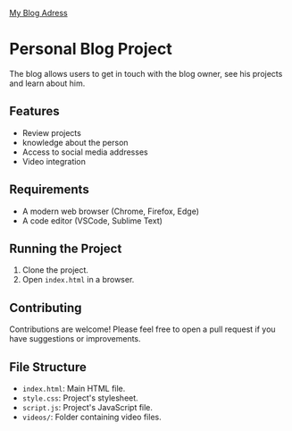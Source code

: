 [My Blog Adress](https://omrfylmz.vercel.app)

# Personal Blog Project 


The blog allows users to get in touch with the blog owner, see his projects and learn about him.

## Features
- Review projects
- knowledge about the person
- Access to social media addresses
- Video integration

## Requirements
- A modern web browser (Chrome, Firefox, Edge)
- A code editor (VSCode, Sublime Text)

## Running the Project
1. Clone the project.
2. Open `index.html` in a browser.

## Contributing
Contributions are welcome! Please feel free to open a pull request if you have suggestions or improvements.

## File Structure
- `index.html`: Main HTML file.
- `style.css`: Project's stylesheet.
- `script.js`: Project's JavaScript file.
- `videos/`: Folder containing video files.